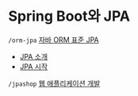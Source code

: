 # Spring Boot와 JPA

`/orm-jpa` [자바 ORM 표준 JPA](https://github.com/jmxx219/SpringJPA/blob/main/orm-jpa)
- [JPA 소개](https://github.com/jmxx219/SpringJPA/blob/main/orm-jpa/JPA%20%EC%86%8C%EA%B0%9C.md)
- [JPA 시작](https://github.com/jmxx219/SpringJPA/blob/main/orm-jpa/ex1-hello-jpa/README.md)

`/jpashop`
[웹 애플리케이션 개발](https://github.com/jmxx219/SpringJPA/blob/main/jpashop/README.md)